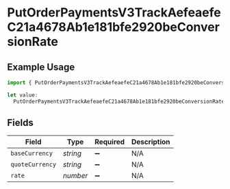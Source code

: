 # PutOrderPaymentsV3TrackAefeaefeC21a4678Ab1e181bfe2920beConversionRate

## Example Usage

```typescript
import { PutOrderPaymentsV3TrackAefeaefeC21a4678Ab1e181bfe2920beConversionRate } from "@dhaba/safepay-ts/models/operations";

let value:
  PutOrderPaymentsV3TrackAefeaefeC21a4678Ab1e181bfe2920beConversionRate = {};
```

## Fields

| Field              | Type               | Required           | Description        |
| ------------------ | ------------------ | ------------------ | ------------------ |
| `baseCurrency`     | *string*           | :heavy_minus_sign: | N/A                |
| `quoteCurrency`    | *string*           | :heavy_minus_sign: | N/A                |
| `rate`             | *number*           | :heavy_minus_sign: | N/A                |